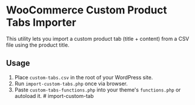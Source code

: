 # WooCommerce Custom Product Tabs Importer

This utility lets you import a custom product tab (title + content) from a CSV file using the product title.

## Usage

1. Place `custom-tabs.csv` in the root of your WordPress site.
2. Run `import-custom-tabs.php` once via browser.
3. Paste `custom-tabs-functions.php` into your theme's `functions.php` or autoload it.
#   i m p o r t - c u s t o m - t a b  
 